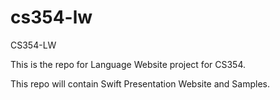# cs354-lw
CS354-LW

This is the repo for Language Website project for CS354.

This repo will contain Swift Presentation Website and Samples.
